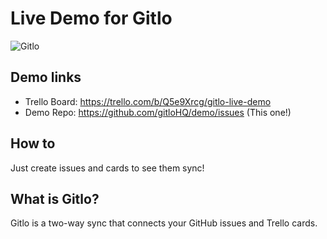 # Live Demo for Gitlo

![Gitlo](https://img.shields.io/badge/gitlo-alpha-red.svg?link=gitlo.co)


## Demo links
- Trello Board: https://trello.com/b/Q5e9Xrcg/gitlo-live-demo 
- Demo Repo: https://github.com/gitloHQ/demo/issues (This one!)

## How to
Just create issues and cards to see them sync!

## What is Gitlo?
Gitlo is a two-way sync that connects your GitHub issues and Trello cards.

